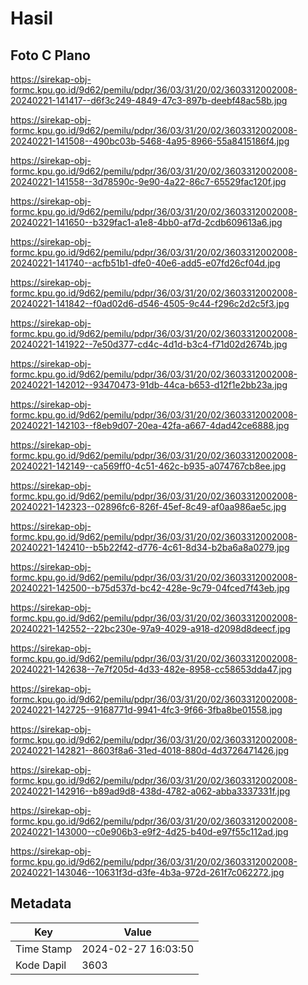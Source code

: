 # Hasil

## Foto C Plano

https://sirekap-obj-formc.kpu.go.id/9d62/pemilu/pdpr/36/03/31/20/02/3603312002008-20240221-141417--d6f3c249-4849-47c3-897b-deebf48ac58b.jpg

https://sirekap-obj-formc.kpu.go.id/9d62/pemilu/pdpr/36/03/31/20/02/3603312002008-20240221-141508--490bc03b-5468-4a95-8966-55a8415186f4.jpg

https://sirekap-obj-formc.kpu.go.id/9d62/pemilu/pdpr/36/03/31/20/02/3603312002008-20240221-141558--3d78590c-9e90-4a22-86c7-65529fac120f.jpg

https://sirekap-obj-formc.kpu.go.id/9d62/pemilu/pdpr/36/03/31/20/02/3603312002008-20240221-141650--b329fac1-a1e8-4bb0-af7d-2cdb609613a6.jpg

https://sirekap-obj-formc.kpu.go.id/9d62/pemilu/pdpr/36/03/31/20/02/3603312002008-20240221-141740--acfb51b1-dfe0-40e6-add5-e07fd26cf04d.jpg

https://sirekap-obj-formc.kpu.go.id/9d62/pemilu/pdpr/36/03/31/20/02/3603312002008-20240221-141842--f0ad02d6-d546-4505-9c44-f296c2d2c5f3.jpg

https://sirekap-obj-formc.kpu.go.id/9d62/pemilu/pdpr/36/03/31/20/02/3603312002008-20240221-141922--7e50d377-cd4c-4d1d-b3c4-f71d02d2674b.jpg

https://sirekap-obj-formc.kpu.go.id/9d62/pemilu/pdpr/36/03/31/20/02/3603312002008-20240221-142012--93470473-91db-44ca-b653-d12f1e2bb23a.jpg

https://sirekap-obj-formc.kpu.go.id/9d62/pemilu/pdpr/36/03/31/20/02/3603312002008-20240221-142103--f8eb9d07-20ea-42fa-a667-4dad42ce6888.jpg

https://sirekap-obj-formc.kpu.go.id/9d62/pemilu/pdpr/36/03/31/20/02/3603312002008-20240221-142149--ca569ff0-4c51-462c-b935-a074767cb8ee.jpg

https://sirekap-obj-formc.kpu.go.id/9d62/pemilu/pdpr/36/03/31/20/02/3603312002008-20240221-142323--02896fc6-826f-45ef-8c49-af0aa986ae5c.jpg

https://sirekap-obj-formc.kpu.go.id/9d62/pemilu/pdpr/36/03/31/20/02/3603312002008-20240221-142410--b5b22f42-d776-4c61-8d34-b2ba6a8a0279.jpg

https://sirekap-obj-formc.kpu.go.id/9d62/pemilu/pdpr/36/03/31/20/02/3603312002008-20240221-142500--b75d537d-bc42-428e-9c79-04fced7f43eb.jpg

https://sirekap-obj-formc.kpu.go.id/9d62/pemilu/pdpr/36/03/31/20/02/3603312002008-20240221-142552--22bc230e-97a9-4029-a918-d2098d8deecf.jpg

https://sirekap-obj-formc.kpu.go.id/9d62/pemilu/pdpr/36/03/31/20/02/3603312002008-20240221-142638--7e7f205d-4d33-482e-8958-cc58653dda47.jpg

https://sirekap-obj-formc.kpu.go.id/9d62/pemilu/pdpr/36/03/31/20/02/3603312002008-20240221-142725--9168771d-9941-4fc3-9f66-3fba8be01558.jpg

https://sirekap-obj-formc.kpu.go.id/9d62/pemilu/pdpr/36/03/31/20/02/3603312002008-20240221-142821--8603f8a6-31ed-4018-880d-4d3726471426.jpg

https://sirekap-obj-formc.kpu.go.id/9d62/pemilu/pdpr/36/03/31/20/02/3603312002008-20240221-142916--b89ad9d8-438d-4782-a062-abba3337331f.jpg

https://sirekap-obj-formc.kpu.go.id/9d62/pemilu/pdpr/36/03/31/20/02/3603312002008-20240221-143000--c0e906b3-e9f2-4d25-b40d-e97f55c112ad.jpg

https://sirekap-obj-formc.kpu.go.id/9d62/pemilu/pdpr/36/03/31/20/02/3603312002008-20240221-143046--10631f3d-d3fe-4b3a-972d-261f7c062272.jpg


## Metadata

| Key        | Value               |
| ---------- | ------------------- |
| Time Stamp | 2024-02-27 16:03:50 |
| Kode Dapil | 3603                |



